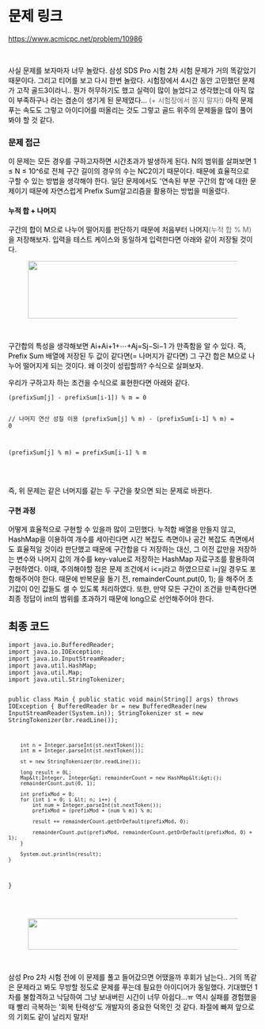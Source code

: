 <h1 style="color: #000000; text-align: start;">문제 링크</h1>
<p><a href="https://www.acmicpc.net/problem/10986" rel="noopener&nbsp;noreferrer" target="_blank">https://www.acmicpc.net/problem/10986</a></p>
<p style="color: #333333; text-align: start;">&nbsp;</p>
<p style="color: #333333; text-align: start;"><span style="color: #000000;">사실 문제를 보자마자 너무 놀랐다. 삼성 SDS Pro 시험 2차 시험 문제가 거의 똑같았기 때문이다. 그리고 티어를 보고 다시 한번 놀랐다. 시험장에서 4시간 동안 고민했던 문제가 고작 골드3이라니.. 뭔가 허무하기도 했고 실력이 많이 늘었다고 생각했는데 아직 많이 부족하구나 라는 겸손이 생기게 된 문제였다... <span style="color: #666666;">(+ 시험장에서 쫄지 말자!)</span> 아직 문제 푸는 속도도 그렇고 아이디어를 떠올리는 것도 그렇고 골드 위주의 문제들을 많이 풀어봐야 할 것 같다.</span></p>
<h3 style="color: #000000; text-align: start;">문제 접근</h3>
<p style="color: #333333; text-align: start;"><span style="color: #000000;">이 문제는 모든 경우를 구하고자하면 시간초과가 발생하게 된다. N의 범위를 살펴보면&nbsp;<span style="background-color: #ffffff; text-align: start;">1 &le; N &le; 10^6로 전체 구간 길이의 경우의 수는 NC2이기 때문이다. 때문에 효율적으로 구할 수 있는 방법을 생각해야 한다. 일단 문제에서도 <span style="color: #000000;">'<span style="background-color: #ffffff; text-align: start;">연속된 부분 구간의 합'에 대한 문제이기 때문에 자연스럽게 Prefix Sum알고리즘을 활용하는 방법을 떠올렸다.&nbsp;</span></span></span></span></p>
<h4 style="color: #333333; text-align: start;"><span style="color: #000000;"><span style="background-color: #ffffff; text-align: start;"><span style="color: #000000;"><span style="background-color: #ffffff; text-align: start;">누적 합 + 나머지&nbsp;</span></span></span></span></h4>
<p><span style="background-color: #ffffff; color: #000000; text-align: start;">구간의 합이 M으로 나누어 떨어지를 판단하기 때문에 처음부터 나머지<span style="color: #666666;">(누적 합 % M)</span>을 저장해보자. 입력을 테스트 케이스와 동일하게 입력한다면 아래와 같이 저장될 것이다.</span></p>
<p><figure class="imageblock alignCenter"><span><img height="116" src="https://blog.kakaocdn.net/dn/UV1CV/btsMWXg4CmZ/oT8dN9cFBLF1uMACRmlwGk/img.png" width="682" /></span></figure>
</p>
<p>&nbsp;</p>
<p><span style="color: #000000;">구간합의 특성을 생각해보면 Ai​+Ai+1​+⋯+Aj​=Sj​&minus;Si&minus;1​ 가 만족함을 알 수 있다. 즉, Prefix Sum 배열에 저장된 두 값이 같다면(= 나머지가 같다면) 그 구간 합은 M으로 나누어 떨어지게 되는 것이다. 왜 이것이 성립할까? 수식으로 살펴보자.</span></p>
<p><span style="color: #000000;">우리가 구하고자 하는 조건을 수식으로 표현한다면 아래와 같다.</span></p>
<pre class="shell" id="code_1742898044878"><code>(prefixSum[j] - prefixSum[i-1]) % m = 0 

// 나머지 연산 성질 이용
(prefixSum[j] % m) - (prefixSum[i-1] % m) = 0

(prefixSum[j] % m) = prefixSum[i-1] % m</code></pre>
<p>&nbsp;</p>
<p><span style="color: #000000;">즉, 위 문제는 같은 너머지를 같는 두 구간을 찾으면 되는 문제로 바뀐다.&nbsp;</span></p>
<h4><span style="color: #000000;">구현 과정</span></h4>
<p><span style="color: #000000;">어떻게 효율적으로 구현할 수 있을까 많이 고민했다. 누적합 배열을 만들지 않고, HashMap을 이용하여 개수를 세아린다면 시간 복잡도 측면이나 공간 복잡도 측면에서도 효율적일 것이라 판단했고 때문에 구간합을 다 저장하는 대신, 그 이전 값만을 저장하는 변수와 나머지 값의 개수를 key-value로 저장하는 HashMap 자료구조를 활용하여 구현하였다. <span style="color: #000000; text-align: start;">이때, 주의해야할 점은 문제 조건에서 i&lt;=j라고 하였으므로 i=j일 경우도 포함해주어야 한다. 때문에 반복문을 돌기 전, remainderCount.put(0, 1); 을 해주어 초기값이 0인 값들도 셀 수 있도록 처리하였다. 또한,</span></span><span style="color: #000000;">&nbsp;만약 모든 구간이 조건을 만족한다면 최종 정답이 int의 범위를 초과하기 때문에 long으로 선언해주어야 한다.</span></p>
<h2 style="color: #000000; text-align: start;">최종 코드</h2>
<pre class="java" id="code_1742895796667"><code>import java.io.BufferedReader;
import java.io.IOException;
import java.io.InputStreamReader;
import java.util.HashMap;
import java.util.Map;
import java.util.StringTokenizer;

public class Main {
    public static void main(String[] args) throws IOException {
        BufferedReader br = new BufferedReader(new InputStreamReader(System.in));
        StringTokenizer st = new StringTokenizer(br.readLine());

        int n = Integer.parseInt(st.nextToken());
        int m = Integer.parseInt(st.nextToken());

        st = new StringTokenizer(br.readLine());

        long result = 0L;
        Map&lt;Integer, Integer&gt; remainderCount = new HashMap&lt;&gt;();
        remainderCount.put(0, 1);

        int prefixMod = 0;
        for (int i = 0; i &lt; n; i++) {
            int num = Integer.parseInt(st.nextToken());
            prefixMod = (prefixMod + (num % m)) % m;

            result += remainderCount.getOrDefault(prefixMod, 0);

            remainderCount.put(prefixMod, remainderCount.getOrDefault(prefixMod, 0) + 1);
        }

        System.out.println(result);
    }
}</code></pre>
<p>&nbsp;</p>
<p><figure class="imageblock alignCenter"><span><img height="63" src="https://blog.kakaocdn.net/dn/dzFoOZ/btsMWEPE1pR/756mRaZq0ioWKR2W1Xv4A0/img.png" width="694" /></span></figure>
</p>
<p>&nbsp;</p>
<p><span style="color: #000000;">삼성 Pro 2차 시험 전에 이 문제를 풀고 들어갔으면 어땠을까 후회가 남는다.. 거의 똑같은 문제라고 봐도 무방할 정도로 문제를 푸는데 필요한 아이디어가 동일했다. 기대했던 1차를 불합격하고 낙담하여 그냥 보내버린 시간이 너무 아쉽다...ㅠ 역시 실패를 경험했을 때 빨리 극복하는 '회복 탄력성'도 개발자의 중요한 덕목인 것 같다. 좌절에 빠져 앞으로의 기회도 같이 날리지 말자!</span></p>